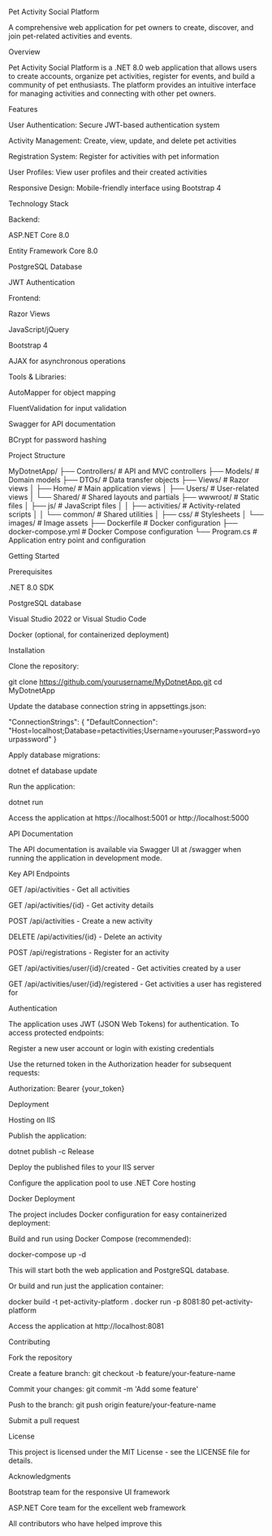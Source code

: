 Pet Activity Social Platform

A comprehensive web application for pet owners to create, discover, and join pet-related activities and events.

Overview

Pet Activity Social Platform is a .NET 8.0 web application that allows users to create accounts, organize pet activities, register for events, and build a community of pet enthusiasts. The platform provides an intuitive interface for managing activities and connecting with other pet owners.

Features

User Authentication: Secure JWT-based authentication system

Activity Management: Create, view, update, and delete pet activities

Registration System: Register for activities with pet information

User Profiles: View user profiles and their created activities

Responsive Design: Mobile-friendly interface using Bootstrap 4

Technology Stack

Backend:

ASP.NET Core 8.0

Entity Framework Core 8.0

PostgreSQL Database

JWT Authentication

Frontend:

Razor Views

JavaScript/jQuery

Bootstrap 4

AJAX for asynchronous operations

Tools & Libraries:

AutoMapper for object mapping

FluentValidation for input validation

Swagger for API documentation

BCrypt for password hashing

Project Structure

MyDotnetApp/
├── Controllers/           # API and MVC controllers
├── Models/                # Domain models
├── DTOs/                  # Data transfer objects
├── Views/                 # Razor views
│   ├── Home/              # Main application views
│   ├── Users/             # User-related views
│   └── Shared/            # Shared layouts and partials
├── wwwroot/               # Static files
│   ├── js/                # JavaScript files
│   │   ├── activities/    # Activity-related scripts
│   │   └── common/        # Shared utilities
│   ├── css/               # Stylesheets
│   └── images/            # Image assets
├── Dockerfile             # Docker configuration
├── docker-compose.yml     # Docker Compose configuration
└── Program.cs             # Application entry point and configuration

Getting Started

Prerequisites

.NET 8.0 SDK

PostgreSQL database

Visual Studio 2022 or Visual Studio Code

Docker (optional, for containerized deployment)

Installation

Clone the repository:

git clone https://github.com/yourusername/MyDotnetApp.git
cd MyDotnetApp

Update the database connection string in appsettings.json:

"ConnectionStrings": {
  "DefaultConnection": "Host=localhost;Database=petactivities;Username=youruser;Password=yourpassword"
}

Apply database migrations:

dotnet ef database update

Run the application:

dotnet run

Access the application at https://localhost:5001 or http://localhost:5000

API Documentation

The API documentation is available via Swagger UI at /swagger when running the application in development mode.

Key API Endpoints

GET /api/activities - Get all activities

GET /api/activities/{id} - Get activity details

POST /api/activities - Create a new activity

DELETE /api/activities/{id} - Delete an activity

POST /api/registrations - Register for an activity

GET /api/activities/user/{id}/created - Get activities created by a user

GET /api/activities/user/{id}/registered - Get activities a user has registered for

Authentication

The application uses JWT (JSON Web Tokens) for authentication. To access protected endpoints:

Register a new user account or login with existing credentials

Use the returned token in the Authorization header for subsequent requests:

Authorization: Bearer {your_token}

Deployment

Hosting on IIS

Publish the application:

dotnet publish -c Release

Deploy the published files to your IIS server

Configure the application pool to use .NET Core hosting

Docker Deployment

The project includes Docker configuration for easy containerized deployment:

Build and run using Docker Compose (recommended):

docker-compose up -d

This will start both the web application and PostgreSQL database.

Or build and run just the application container:

docker build -t pet-activity-platform .
docker run -p 8081:80 pet-activity-platform

Access the application at http://localhost:8081

Contributing

Fork the repository

Create a feature branch: git checkout -b feature/your-feature-name

Commit your changes: git commit -m 'Add some feature'

Push to the branch: git push origin feature/your-feature-name

Submit a pull request

License

This project is licensed under the MIT License - see the LICENSE file for details.

Acknowledgments

Bootstrap team for the responsive UI framework

ASP.NET Core team for the excellent web framework

All contributors who have helped improve this
